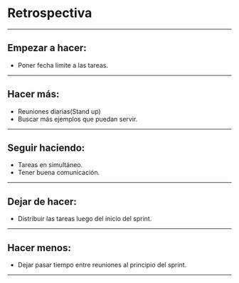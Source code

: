 # Retrospectiva
---
## Empezar a hacer:
- Poner fecha limite a las tareas.
---
## Hacer más:
- Reuniones diarias(Stand up)
- Buscar más ejemplos que puedan servir.
---
## Seguir haciendo:
- Tareas en simultáneo.
- Tener buena comunicación.
---
## Dejar de hacer:
- Distribuir las tareas luego del inicio del sprint.
---
## Hacer menos:
- Dejar pasar tiempo entre reuniones al principio del sprint.
---